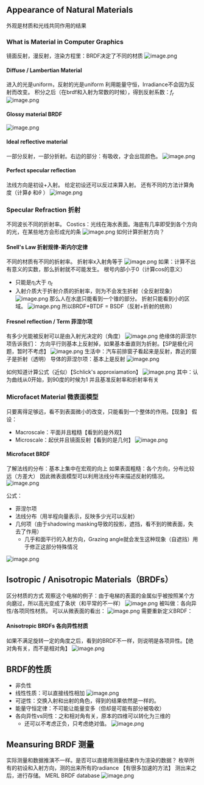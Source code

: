 ## Appearance of Natural Materials
外观是材质和光线共同作用的结果
### What is Material in Computer Graphics
镜面反射，漫反射，渲染方程里：BRDF决定了不同的材质
![image.png](https://picbed-1305808788.cos.ap-chengdu.myqcloud.com/img/20241117202604.png)
#### Diffuse / Lambertian Material
进入的光是uniform，反射的光是uniform
利用能量守恒，Irradiance不会因为反射而改变。
积分之后（在brdf和入射为常数的时候），得到反射系数：$f_r$
![image.png](https://picbed-1305808788.cos.ap-chengdu.myqcloud.com/img/20241117203023.png)

#### Glossy material BRDF

![image.png](https://picbed-1305808788.cos.ap-chengdu.myqcloud.com/img/20241117203131.png)

#### Ideal reflective material
一部分反射，一部分折射。右边的部分：有吸收，才会出现颜色。
![image.png](https://picbed-1305808788.cos.ap-chengdu.myqcloud.com/img/20241117203225.png)

#### Perfect specular reflection
法线方向是初设+入射。
给定初设还可以反过来算入射。
还有不同的方法计算角度（计算$\phi$ 和$\theta$ ）
![image.png](https://picbed-1305808788.cos.ap-chengdu.myqcloud.com/img/20241117203414.png)

### Specular Refraction 折射
不同波长不同的折射率。
Costics：光线在海水表面。海底有几率即受到各个方向的光，在某些地方会形成光的条
![image.png](https://picbed-1305808788.cos.ap-chengdu.myqcloud.com/img/20241117204011.png)
如何计算折射方向？
#### Snell's Law 折射规律-斯内尔定律
不同的材质有不同的折射率。
折射率x入射角等于
![image.png](https://picbed-1305808788.cos.ap-chengdu.myqcloud.com/img/20241117204125.png)
如果：计算不出有意义的实数，那么折射就不可能发生。
根号内部小于0（计算cos的意义）
- 只能是$\eta_i$大于 $\eta_t$
- 入射介质大于折射介质的折射率，则为不会发生折射（全反射现象）
![image.png](https://picbed-1305808788.cos.ap-chengdu.myqcloud.com/img/20241117204425.png)
那么人在水底只能看到一个锥的部分。
折射只能看到小的区域。
![image.png](https://picbed-1305808788.cos.ap-chengdu.myqcloud.com/img/20241117204518.png)
所以BRDF+BTDF = BSDF（反射+折射的统称）
#### Fresnel reflection / Term 菲涅尔项
有多少光能被反射可以是由入射光决定的（角度）
![image.png](https://picbed-1305808788.cos.ap-chengdu.myqcloud.com/img/20241117205615.png)
绝缘体的菲涅尔项告诉我们：
方向平行则基本上反射掉，如果基本垂直则为折射。【SP是极化问题，暂时不考虑】
![image.png](https://picbed-1305808788.cos.ap-chengdu.myqcloud.com/img/20241117205702.png)
生活中：汽车前排窗子看起来是反射，靠近的窗子是折射（透明）
导体的菲涅尔项：基本上是反射
![image.png](https://picbed-1305808788.cos.ap-chengdu.myqcloud.com/img/20241117205849.png)

如何知道计算公式（近似）【Schlick's approxiamation】
![image.png](https://picbed-1305808788.cos.ap-chengdu.myqcloud.com/img/20241117210128.png)
其中：认为曲线从0开始，到90度的时候为1
并且基准反射率和折射率有关

### Microfacet Material 微表面模型
只要离得足够远，看不到表面微小的改变，只能看到一个整体的作用。【现象】
假设：
- Macroscale：平面并且粗糙【看到的是外观】
- Microscale：起伏并且镜面反射【看到的是几何】
![image.png](https://picbed-1305808788.cos.ap-chengdu.myqcloud.com/img/20241117210619.png)

#### Microfacet BRDF
了解法线的分布：基本上集中在宏观的向上
如果表面粗糙：各个方向，分布比较远（方差大）
因此微表面模型可以利用法线分布来描述反射的情况。
![image.png](https://picbed-1305808788.cos.ap-chengdu.myqcloud.com/img/20241117210835.png)

公式：
- 菲涅尔项
- 法线分布（用半程向量表示，反映多少光可以反射）
- 几何项（由于shadowing masking导致的投影，遮挡，看不到的微表面，失去了作用）
	- 几乎和面平行的入射方向，Grazing angle就会发生这种现象（自遮挡）用于修正这部分特殊情况

![image.png](https://picbed-1305808788.cos.ap-chengdu.myqcloud.com/img/20241117211248.png)
## Isotropic / Anisotropic Materials（BRDFs）
区分材质的方式
观察这个电梯的例子：由于电梯的表面的金属似乎被按照某个方向磨过，所以高光变成了条状（和平常的不一样）
![image.png](https://picbed-1305808788.cos.ap-chengdu.myqcloud.com/img/20241117211655.png)
被叫做：各向异性/各项同性材质。
可以从微表面的看出：
![image.png](https://picbed-1305808788.cos.ap-chengdu.myqcloud.com/img/20241117211824.png)
需要重新定义BRDF：
#### Anisotropic BRDFs 各向异性材质
如果不满足旋转一定的角度之后，看到的BRDF不一样，则说明是各项异性。【绝对角有关，而不是相对角】
![image.png](https://picbed-1305808788.cos.ap-chengdu.myqcloud.com/img/20241117211931.png)

## BRDF的性质
- 非负性
- 线性性质：可以直接线性相加
![image.png](https://picbed-1305808788.cos.ap-chengdu.myqcloud.com/img/20241117212335.png)
- 可逆性：交换入射和出射的角色，得到的结果依然是一样的。
- 能量守恒定律：不可能让能量变多（但却是可能有部分被吸收）
- 各向异性vs同性：之和相对角有关，原本的四维可以转化为三维的
	- 还可以不考虑正负，只考虑绝对值。
![image.png](https://picbed-1305808788.cos.ap-chengdu.myqcloud.com/img/20241117212658.png)

## Meansuring BRDF 测量
实际测量和数据推演不一样。是否可以直接用测量结果作为渲染的数据？
枚举所有的初设和入射方向，测的出来所有的radiance
【有很多加速的方法】
测出来之后，进行存储。
MERL BRDF database
![image.png](https://picbed-1305808788.cos.ap-chengdu.myqcloud.com/img/20241117213149.png)
